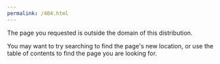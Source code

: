 ```yaml
---
permalink: /404.html
---
```


The page you requested is outside the domain of this distribution. 

You may want to try searching to find the page's new location, or use the table of contents to find the page you are looking for.